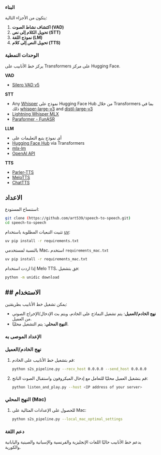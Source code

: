 ### البناء
يتكون من الأجزاء التالية:
1. **اكتشاف نشاط الصوت (VAD)**
2. **تحويل الكلام إلى نص (STT)**
3. **نموذج اللغة (LM)**
4. **تحويل النص إلى كلام (TTS)**

### الوحدات النمطية
يركز خط الأنابيب على Transformers على مركز Hugging Face.

**VAD** 
- [Silero VAD v5](https://github.com/snakers4/silero-vad)

**STT**
- Any [Whisper](https://huggingface.co/docs/transformers/en/model_doc/whisper) نموذج على Hugging Face Hub من خلال Transformers 
بما في ذلك [whisper-large-v3](https://huggingface.co/openai/whisper-large-v3) and [distil-large-v3](https://huggingface.co/distil-whisper/distil-large-v3)
- [Lightning Whisper MLX](https://github.com/mustafaaljadery/lightning-whisper-mlx?tab=readme-ov-file#lightning-whisper-mlx)
- [Paraformer - FunASR](https://github.com/modelscope/FunASR)

**LLM**
- أي نموذج يتبع التعليمات على
-  [Hugging Face Hub](https://huggingface.co/models?pipeline_tag=text-generation&sort=trending) via Transformers 
- [mlx-lm](https://github.com/ml-explore/mlx-examples/blob/main/llms/README.md)
- [OpenAI API](https://platform.openai.com/docs/quickstart)

**TTS**
- [Parler-TTS](https://github.com/huggingface/parler-tts) 
- [MeloTTS](https://github.com/myshell-ai/MeloTTS)
- [ChatTTS](https://github.com/2noise/ChatTTS?tab=readme-ov-file)

## الاعداد

استنساخ المستودع:
```bash
git clone (https://github.com/art539/speech-to-speech.git)
cd speech-to-speech
```

تثبيت التبعيات المطلوبة باستخدام [uv](https://github.com/astral-sh/uv):
```bash
uv pip install -r requirements.txt
```

بالنسبة لمستخدمي Mac، استخدم
`requirements_mac.txt`  
```bash
uv pip install -r requirements_mac.txt
```

إذا اردت استخدام Melo TTS، فق بتشغيل:
```bash
python -m unidic download
```


## ## الاستخدام

يمكن تشغيل خط الأنابيب بطريقتين:
- **نهج الخادم/العميل**: يتم تشغيل النماذج على الخادم، ويتم بث الإدخال/الإخراج الصوتي من العميل.
- **النهج المحلي**: يتم التشغيل محليًا.

### الإعداد الموصى به

### نهج الخادم/العميل

1. قم بتشغيل خط الأنابيب على الخادم:
   ```bash
   python s2s_pipeline.py --recv_host 0.0.0.0 --send_host 0.0.0.0
   ```

2. قم بتشغيل العميل محليًا للتعامل مع إدخال الميكروفون واستقبال الصوت الناتج:
   ```bash
   python listen_and_play.py --host <IP address of your server>
   ```

### النهج المحلي (Mac)

1. للحصول على الإعدادات المثالية على Mac:
   ```bash
   python s2s_pipeline.py --local_mac_optimal_settings
   ```


### دعم اللغة

يدعم خط الأنابيب حاليًا اللغات الإنجليزية والفرنسية والإسبانية والصينية واليابانية والكورية.

